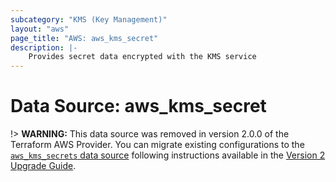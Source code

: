 ```yaml
---
subcategory: "KMS (Key Management)"
layout: "aws"
page_title: "AWS: aws_kms_secret"
description: |-
    Provides secret data encrypted with the KMS service
---
```


# Data Source: aws_kms_secret

!> **WARNING:** This data source was removed in version 2.0.0 of the Terraform AWS Provider. You can migrate existing configurations to the [`aws_kms_secrets` data source](/docs/providers/aws/d/kms_secrets.html) following instructions available in the [Version 2 Upgrade Guide](../guides/version-2-upgrade.html.markdown#data-source-aws_kms_secret).
